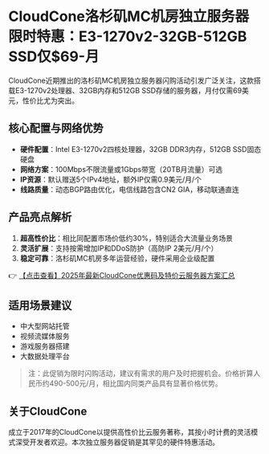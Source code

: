 # CloudCone洛杉矶MC机房独立服务器限时特惠：E3-1270v2-32GB-512GB SSD仅$69-月

CloudCone近期推出的洛杉矶MC机房独立服务器闪购活动引发广泛关注，这款搭载E3-1270v2处理器、32GB内存和512GB SSD存储的服务器，月付仅需69美元，性价比尤为突出。

## 核心配置与网络优势

- **硬件配置**：Intel E3-1270v2四核处理器，32GB DDR3内存，512GB SSD固态硬盘
- **网络方案**：100Mbps不限流量或1Gbps带宽（20TB月流量）可选
- **IP资源**：默认赠送5个IPv4地址，额外IP仅需0.9美元/月/个
- **线路质量**：动态BGP路由优化，电信线路包含CN2 GIA，移动联通直连

## 产品亮点解析

1. **超高性价比**：相比同配置市场价低约30%，特别适合大流量业务场景
2. **灵活扩展**：支持按需增加IP和DDoS防护（高防IP 2美元/月/个）
3. **稳定可靠**：洛杉矶MC机房多年运营经验，硬件采用企业级配置

👉 [【点击查看】2025年最新CloudCone优惠码及特价云服务器方案汇总](https://bit.ly/Cloudcone)

## 适用场景建议

- 中大型网站托管
- 视频流媒体服务
- 游戏服务器搭建
- 大数据处理平台

> 注：此促销为限时闪购活动，建议有需求的用户及时把握机会。价格折算人民币约490-500元/月，相比国内同类产品具有显著价格优势。

## 关于CloudCone

成立于2017年的CloudCone以提供高性价比云服务著称，其按小时计费的灵活模式深受开发者欢迎。本次独立服务器促销是其罕见的硬件特惠活动。